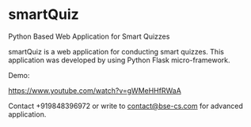 # smartQuiz
Python Based Web Application for Smart Quizzes

smartQuiz is a web application for conducting smart quizzes. This application was developed by using Python Flask micro-framework. 

Demo: 

https://www.youtube.com/watch?v=gWMeHHfRWaA

Contact +919848396972 or write to contact@bse-cs.com for advanced application. 
